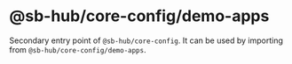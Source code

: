 # @sb-hub/core-config/demo-apps

Secondary entry point of `@sb-hub/core-config`. It can be used by importing from `@sb-hub/core-config/demo-apps`.
